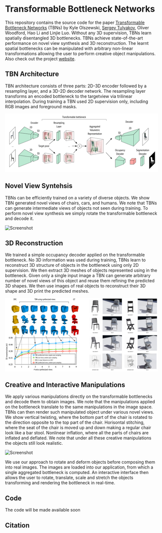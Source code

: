 # Transformable Bottleneck Networks

This repository contains the source code for the paper [Transformable Bottleneck Networks](https://arxiv.org) (TBNs) by Kyle Olszewski, [Sergey Tulyakov](http://stulyakov.com), Oliver Woodford, Hao Li and Linjie Luo. Without any 3D supervision, TBNs learn spatially disentangled 3D bottlenecks.  TBNs achieve state-of-the-art performance on novel view synthesis and 3D reconstruction. The learnt spatial bottlenecks can be manipulated with arbitrary non-linear transformations allowing the user to perform creative object manipulations. Also check out the project [website](http://kyleolszewski.com/tb-networks/).

## TBN Architecture

TBN architecture consists of three parts: 2D-3D encoder followed by a resampling layer, and a 3D-2D decoder network. The resampling layer transforms an encoded bottleneck to the targetview via trilinear interpolation. During training a TBN used 2D supervision only, including RGB images and foreground masks.

![Screenshot](figures/tbn-architecture.png)

## Novel View Syntehsis

TBNs can be efficiently trained on a variety of diverse objects. We show TBN generated novel views of chairs, cars, and humans. We note that TBNs can generate intermediate views of objects not seen during training. To perform novel view synthesis we simply rotate the transformable bottleneck and decode it.

![Screenshot](figures/nvs-examples.gif)

## 3D Reconstruction

We trained a simple occupancy decoder applied on the transformable bottleneck. No 3D information was used during training, TBNs learn to reconstruct 3D structure of objects in the bottleneck using only 2D supervision. We then extract 3D meshes of objects represented using in the bottleneck. Given only a single input image a TBN can generate arbitrary number of novel views of this object and reuse them refining the predicted 3D shapes. We then use images of real objects to reconstruct their 3D shape and 3D print the predicted meshes.

![Screenshot](figures/3d-reconstruction.png)

## Creative and Interactive Manipulations

We apply various manipulations directly on the transformable bottlenecks and decode them to obtain images. We note that the manipulations applied on the bottleneck translate to the same manipulations in the image space. TBNs can then render such manipulated object under various novel views. We show vertical twisting, where the bottom part of the chair is rotated to the direction opposite to the top part of the chair. Horisontal stitching, where the seat of the chair is moved up and down making a regular chair look like a bar stool. Nonlinear inflation, where all the parts of chairs are inflated and deflated. We note that under all these creative manipulations the objects still look realistic.

![Screenshot](figures/manipulations.gif)

We use our approach to rotate and deform objects before composing them into real images. The images are loaded into our application, from which a single aggregated bottleneck is computed. An interactive interface then allows the user to rotate, translate, scale and stretch the objects transforming and rendering the bottleneck in real-time. 

## Code

The code will be made available soon

## Citation 